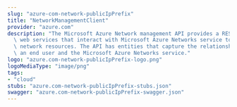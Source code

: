 ```yaml
---
slug: "azure-com-network-publicIpPrefix"
title: "NetworkManagementClient"
provider: "azure.com"
description: "The Microsoft Azure Network management API provides a RESTful set of\
  \ web services that interact with Microsoft Azure Networks service to manage your\
  \ network resources. The API has entities that capture the relationship between\
  \ an end user and the Microsoft Azure Networks service."
logo: "azure.com-network-publicIpPrefix-logo.png"
logoMediaType: "image/png"
tags:
- "cloud"
stubs: "azure.com-network-publicIpPrefix-stubs.json"
swagger: "azure.com-network-publicIpPrefix-swagger.json"
---
```

